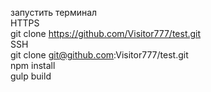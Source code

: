 запустить терминал<br />
HTTPS<br />
git clone https://github.com/Visitor777/test.git<br />
SSH<br />
git clone git@github.com:Visitor777/test.git<br />
npm install<br />
gulp build<br />
